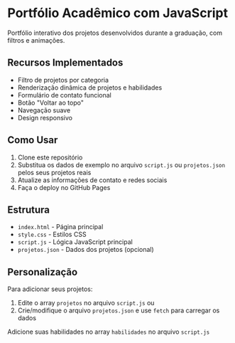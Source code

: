 # Portfólio Acadêmico com JavaScript

Portfólio interativo dos projetos desenvolvidos durante a graduação, com filtros e animações.

## Recursos Implementados

- Filtro de projetos por categoria
- Renderização dinâmica de projetos e habilidades
- Formulário de contato funcional
- Botão "Voltar ao topo"
- Navegação suave
- Design responsivo

## Como Usar

1. Clone este repositório
2. Substitua os dados de exemplo no arquivo `script.js` ou `projetos.json` pelos seus projetos reais
3. Atualize as informações de contato e redes sociais
4. Faça o deploy no GitHub Pages

## Estrutura

- `index.html` - Página principal
- `style.css` - Estilos CSS
- `script.js` - Lógica JavaScript principal
- `projetos.json` - Dados dos projetos (opcional)

## Personalização

Para adicionar seus projetos:

1. Edite o array `projetos` no arquivo `script.js` ou
2. Crie/modifique o arquivo `projetos.json` e use `fetch` para carregar os dados

Adicione suas habilidades no array `habilidades` no arquivo `script.js`
